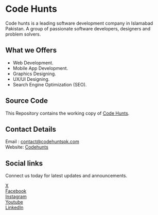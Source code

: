 # Code Hunts

Code hunts is a leading software development company in Islamabad Pakistan. A group of passionate software developers, designers and problem solvers.

## What we Offers

<ul>
    <li>Web Development.</li>
    <li>Mobile App Development.</li>
    <li>Graphics Designing.</li>
    <li>UX/UI Designing.</li>
    <li>Search Engine Optimization (SEO).</li>
</ul>

## Source Code

This Repository contains the working copy of [Code Hunts](https://codehuntspk.com/).

## Contact Details

Email : [contact@codehuntspk.com](mailto:contact@codehuntspk.com) <br>
Website: [Codehunts](https://codehuntspk.com/)

## Social links

Connect us today for latest updates and announcements.

[X](https://x.com/code_hunts/) <br>
[Facebook](https://web.facebook.com/people/Code-Hunts/100094255579069/) <br>
[Instagram](https://instagram.com/code_hunts/) <br>
[Youtube](https://www.youtube.com/@CodeHUNTS) <br>
[LinkedIn](https://www.linkedin.com/in/code-hunt-s-3566a728b/)

